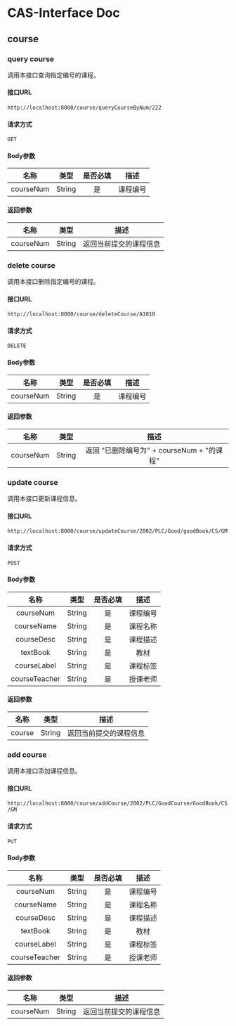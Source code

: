 # CAS-Interface Doc

## course

### query course

调用本接口查询指定编号的课程。

#### 接口**URL**

`http://localhost:8080/course/queryCourseByNum/222`

#### 请求方式

`GET`

#### Body参数

|   名称    |  类型  | 是否必填 |   描述   |
| :-------: | :----: | :------: | :------: |
| courseNum | String |    是    | 课程编号 |

#### 返回参数

|   名称    |  类型  |          描述          |
| :-------: | :----: | :--------------------: |
| courseNum | String | 返回当前提交的课程信息 |



### delete course

调用本接口删除指定编号的课程。

#### 接口**URL**

`http://localhost:8080/course/deleteCourse/A1010`

#### 请求方式

`DELETE`

#### Body参数

|   名称    |  类型  | 是否必填 |   描述   |
| :-------: | :----: | :------: | :------: |
| courseNum | String |    是    | 课程编号 |

#### 返回参数

|   名称    |  类型  |                    描述                    |
| :-------: | :----: | :----------------------------------------: |
| courseNum | String | 返回 "已删除编号为" + courseNum + "的课程" |

### update course

调用本接口更新课程信息。

#### 接口**URL**

`http://localhost:8080/course/updateCourse/2002/PLC/Good/goodBook/CS/GM`

#### 请求方式

`POST`

#### **Body**参数

|     名称      |  类型  | 是否必填 |   描述   |
| :-----------: | :----: | :------: | :------: |
|   courseNum   | String |    是    | 课程编号 |
|  courseName   | String |    是    | 课程名称 |
|  courseDesc   | String |    是    | 课程描述 |
|   textBook    | String |    是    |   教材   |
|  courseLabel  | String |    是    | 课程标签 |
| courseTeacher | String |    是    | 授课老师 |

#### 返回参数

|  名称  |  类型  |          描述          |
| :----: | :----: | :--------------------: |
| course | String | 返回当前提交的课程信息 |

### add course

调用本接口添加课程信息。

#### 接口**URL**

`http://localhost:8080/course/addCourse/2002/PLC/GoodCourse/GoodBook/CS/GM`

#### 请求方式

`PUT`

#### Body参数

|     名称      |  类型  | 是否必填 |   描述   |
| :-----------: | :----: | :------: | :------: |
|   courseNum   | String |    是    | 课程编号 |
|  courseName   | String |    是    | 课程名称 |
|  courseDesc   | String |    是    | 课程描述 |
|   textBook    | String |    是    |   教材   |
|  courseLabel  | String |    是    | 课程标签 |
| courseTeacher | String |    是    | 授课老师 |

#### 返回参数

|   名称    |  类型  |          描述          |
| :-------: | :----: | :--------------------: |
| courseNum | String | 返回当前提交的课程信息 |
